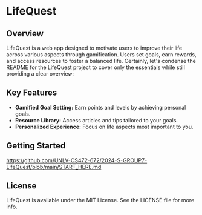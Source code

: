 # LifeQuest
## Overview
LifeQuest is a web app designed to motivate users to improve their life across various aspects through gamification. Users set goals, earn rewards, and access resources to foster a balanced life.
Certainly, let's condense the README for the LifeQuest project to cover only the essentials while still providing a clear overview:

## Key Features
- **Gamified Goal Setting:** Earn points and levels by achieving personal goals.
- **Resource Library:** Access articles and tips tailored to your goals.
- **Personalized Experience:** Focus on life aspects most important to you.

## Getting Started
https://github.com/UNLV-CS472-672/2024-S-GROUP7-LifeQuest/blob/main/START_HERE.md

## License
LifeQuest is available under the MIT License. See the LICENSE file for more info.
